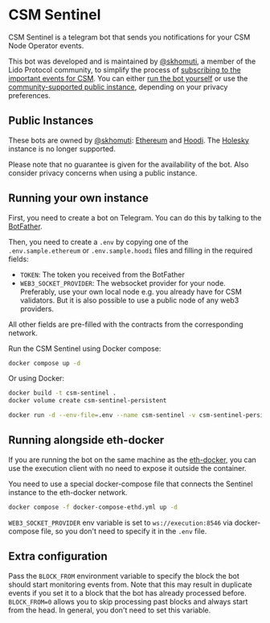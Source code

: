 # CSM Sentinel

CSM Sentinel is a telegram bot that sends you notifications for your CSM Node Operator events.

This bot was developed and is maintained by [@skhomuti](https://github.com/skhomuti), a member of the Lido Protocol community, 
to simplify the process of [subscribing to the important events for CSM](https://docs.lido.fi/staking-modules/csm/guides/events/). 
You can either [run the bot yourself](https://github.com/skhomuti/csm-sentinel?tab=readme-ov-file#running-your-own-instance) 
or use the [community-supported public instance](https://github.com/skhomuti/csm-sentinel?tab=readme-ov-file#public-instances), depending on your privacy preferences.

## Public Instances
These bots are owned by [@skhomuti](https://t.me/skhomuti): [Ethereum](https://t.me/CSMSentinel_bot) and [Hoodi](https://t.me/CSMSentinelHoodi_bot). 
The [Holesky](https://t.me/CSMSentinelHolesky_bot) instance is no longer supported. 

Please note that no guarantee is given for the availability of the bot.
Also consider privacy concerns when using a public instance.

## Running your own instance 

First, you need to create a bot on Telegram. You can do this by talking to the [BotFather](https://t.me/botfather).

Then, you need to create a `.env` by copying one of the `.env.sample.ethereum` or `.env.sample.hoodi` files and filling in the required fields:
- `TOKEN`: The token you received from the BotFather
- `WEB3_SOCKET_PROVIDER`: The websocket provider for your node. 
Preferably, use your own local node e.g. you already have for CSM validators.
But it is also possible to use a public node of any web3 providers.

All other fields are pre-filled with the contracts from the corresponding network.

Run the CSM Sentinel using Docker compose:

```bash
docker compose up -d
```

Or using Docker:

```bash
docker build -t csm-sentinel .
docker volume create csm-sentinel-persistent

docker run -d --env-file=.env --name csm-sentinel -v csm-sentinel-persistent:/app/.storage csm-sentinel
```

## Running alongside eth-docker
If you are running the bot on the same machine as the [eth-docker](https://github.com/eth-educators/eth-docker), 
you can use the execution client with no need to expose it outside the container.

You need to use a special docker-compose file that connects the Sentinel instance to the eth-docker network.

```bash
docker compose -f docker-compose-ethd.yml up -d
```

`WEB3_SOCKET_PROVIDER` env variable is set to `ws://execution:8546` via docker-compose file, 
so you don't need to specify it in the `.env` file.

## Extra configuration

Pass the `BLOCK_FROM` environment variable to specify the block the bot should start monitoring events from.
Note that this may result in duplicate events if you set it to a block that the bot has already processed before.
`BLOCK_FROM=0` allows you to skip processing past blocks and always start from the head.
In general, you don't need to set this variable.
